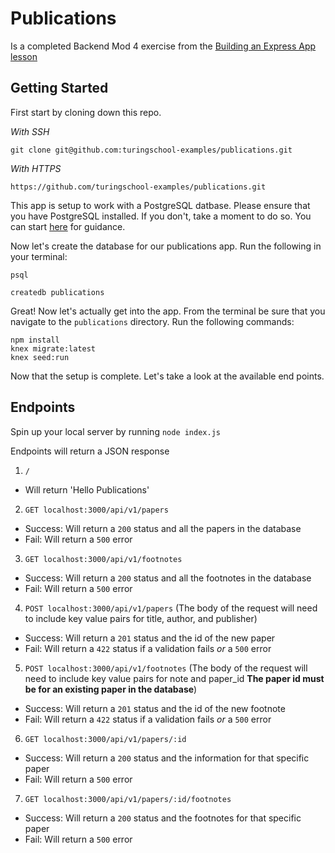 # Publications
Is a completed Backend Mod 4 exercise from the [Building an Express App lesson](http://backend.turing.io/module4/lessons/express_knex)

## Getting Started

First start by cloning down this repo.

_With SSH_

`git clone git@github.com:turingschool-examples/publications.git`

_With HTTPS_

`https://github.com/turingschool-examples/publications.git`

This app is setup to work with a PostgreSQL datbase. Please ensure that you have PostgreSQL installed.
If you don't, take a moment to do so. You can start [here](https://www.postgresql.org/docs/9.3/tutorial-install.html) for guidance.

Now let's create the database for our publications app.
Run the following in your terminal:

`psql`

`createdb publications`

Great! Now let's actually get into the app.
From the terminal be sure that you navigate to the `publications` directory.
Run the following commands:

```
npm install
knex migrate:latest
knex seed:run
```

Now that the setup is complete. Let's take a look at the available end points.

## Endpoints
Spin up your local server by running `node index.js`

Endpoints will return a JSON response

1. `/`
  - Will return 'Hello Publications'

2. `GET localhost:3000/api/v1/papers`
  - Success: Will return a `200` status and all the papers in the database
  - Fail: Will return a `500` error

3. `GET localhost:3000/api/v1/footnotes`
  - Success: Will return a `200` status and all the footnotes in the database
  - Fail: Will return a `500` error

4. `POST localhost:3000/api/v1/papers`
(The body of the request will need to include key value pairs for title, author, and publisher)
  - Success: Will return a `201` status and the id of the new paper
  - Fail: Will return a `422` status if a validation fails *or* a `500` error

5. `POST localhost:3000/api/v1/footnotes`
(The body of the request will need to include key value pairs for note and paper_id **The paper id must be for an existing paper in the database**)
  - Success: Will return a `201` status and the id of the new footnote
  - Fail: Will return a `422` status if a validation fails *or* a `500` error

6. `GET localhost:3000/api/v1/papers/:id`
  - Success: Will return a `200` status and the information for that specific paper
  - Fail: Will return a `500` error

7. `GET localhost:3000/api/v1/papers/:id/footnotes`
  - Success: Will return a `200` status and the footnotes for that specific paper
  - Fail: Will return a `500` error
